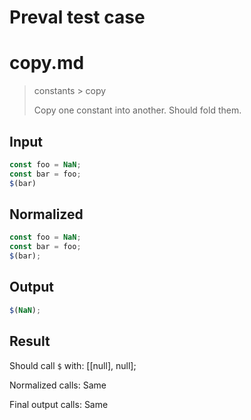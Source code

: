 # Preval test case

# copy.md

> constants > copy
>
> Copy one constant into another. Should fold them.

## Input

`````js filename=intro
const foo = NaN;
const bar = foo;
$(bar)
`````

## Normalized

`````js filename=intro
const foo = NaN;
const bar = foo;
$(bar);
`````

## Output

`````js filename=intro
$(NaN);
`````

## Result

Should call `$` with:
[[null], null];

Normalized calls: Same

Final output calls: Same

